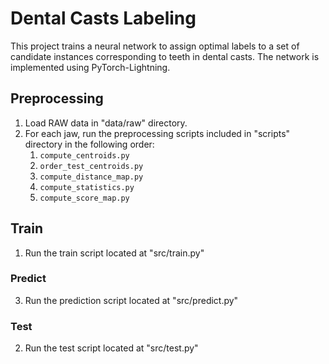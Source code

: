 # Dental Casts Labeling

This project trains a neural network to assign optimal labels to a set of candidate instances corresponding to teeth in
dental casts. The network is implemented using PyTorch-Lightning.

## Preprocessing

1. Load RAW data in "data/raw" directory.
2. For each jaw, run the preprocessing scripts included in "scripts" directory in the following order:
    1. `compute_centroids.py`
    2. `order_test_centroids.py`
    3. `compute_distance_map.py`
    4. `compute_statistics.py`
    5. `compute_score_map.py`

## Train

1. Run the train script located at "src/train.py"

### Predict

3. Run the prediction script located at "src/predict.py"

### Test

2. Run the test script located at "src/test.py"
